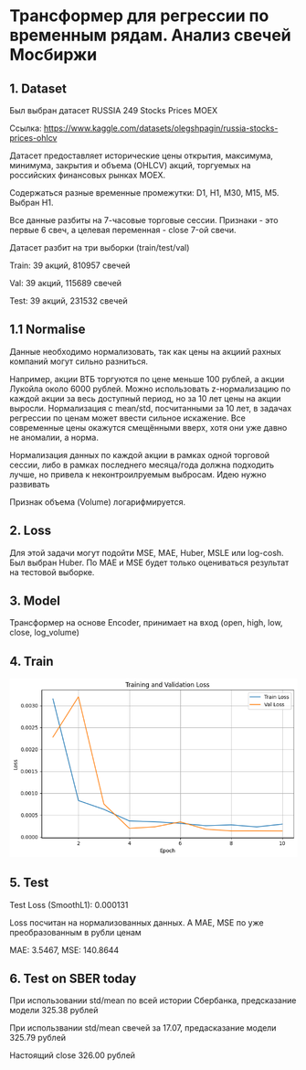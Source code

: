 # Трансформер для регрессии по временным рядам. Анализ свечей Мосбиржи

## 1. Dataset

Был выбран датасет RUSSIA 249 Stocks Prices MOEX

Ссылка: https://www.kaggle.com/datasets/olegshpagin/russia-stocks-prices-ohlcv

Датасет предоставляет исторические цены открытия, максимума, минимума, закрытия и объема (OHLCV) акций, торгуемых на российских финансовых рынках MOEX.

Содержаться разные временные промежутки: D1, H1, M30, M15, M5. Выбран H1.

Все данные разбиты на 7-часовые торговые сессии. Признаки - это первые 6 свеч, а целевая переменная - close 7-ой свечи.

Датасет разбит на три выборки (train/test/val)

Train: 39 акций, 810957 свечей

Val:   39 акций, 115689 свечей

Test:  39 акций, 231532 свечей


## 1.1 Normalise

Данные необходимо нормализовать, так как цены на акциий рахных компаний могут сильно разниться.

Например, акции ВТБ торгуются по цене меньше 100 рублей, а акции Лукойла около 6000 рублей.
Можно использовать z-нормализацию по каждой акции за весь доступный период, но за 10 лет цены на акции выросли. Нормализация с mean/std, посчитанными за 10 лет, в задачах регрессии по ценам может ввести сильное искажение. Все современные цены окажутся смещёнными вверх, хотя они уже давно не аномалии, а норма. 

Нормализация данных по каждой акции в рамках одной торговой сессии, либо в рамках последнего месяца/года должна подходить лучше, но привела к неконтроилруемым выбросам. Идею нужно развивать

Признак объема (Volume) логарифмируется.

## 2. Loss

Для этой задачи могут подойти MSE, MAE, Huber, MSLE или log-cosh. Был выбран Huber. По MAE и MSE будет только оцениваться результат на тестовой выборке.

## 3. Model

Трансформер на основе Encoder, принимает на вход (open, high, low, close, log_volume)

## 4. Train

![train](https://github.com/dmitryboris/practice_summer_project/blob/main/train.png)

## 5. Test

Test Loss (SmoothL1): 0.000131

Loss посчитан на нормализованных данных. А MAE, MSE по уже преобразованным в рубли ценам

MAE: 3.5467, MSE: 140.8644

## 6. Test on SBER today

При использовании std/mean по всей истории Сбербанка, предсказание модели 325.38 рублей

При использвании std/mean свечей за 17.07, предасказание модели 325.79 рублей

Настоящий close 326.00 рублей
